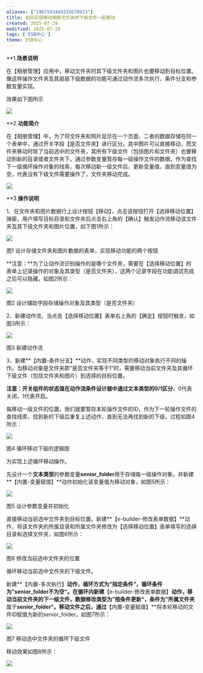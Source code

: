```yaml
---
aliases: ["1967593449335670923"]
title: 如何实现移动相册文件夹时下级文件一起移动
created: 2025-07-29
modified: 2025-07-29
tags: ['ESB中心']
theme: ESB中心
---
```


**1.**场景说明**

在【相册管理】应用中，移动文件夹时其下级文件夹和图片也要移动到目标位置。像这样操作文件夹及其层层下级数据的功能可通过动作流多次执行、条件分支和参数变量实现。

效果如下图所示

![](https://myhelpdoc.oss-cn-heyuan.aliyuncs.com/mdimages/cfb1e40521e48a4d04437a155a9c88a7.jpg)

**2.**功能简介**

在【相册管理】中，为了将文件夹和照片显示在一个页面，二者的数据存储在同一个表单中，通过开关字段【是否文件夹】进行区分。其中图片可以直接移动，而文件夹移动时除了当前选中的文件夹，其所有下级文件（包括图片和文件夹）也要移动到新的目录或者文件夹下。通过参数变量暂存每一级操作文件的数据，作为查找下一级循环操作对象的线索，每次移动新一级文件后，更新变量值，直到变量值为空，代表没有下级文件需要操作了，文件夹移动完成。

![](https://myhelpdoc.oss-cn-heyuan.aliyuncs.com/mdimages/7e5d9a7a8f337f92c2943c33f654ac64.jpg)

**3.**操作说明**

1、在文件夹和图片数据行上设计按钮【移动】，点击该按钮打开【选择移动位置】弹窗，用户填写目标目录和文件夹后点击右上角的【确认】触发动作流移动该文件夹及其下级文件夹和图片位置，如下图1所示：

![](https://myhelpdoc.oss-cn-heyuan.aliyuncs.com/mdimages/5250a689ff87e60fd75275db97873f9c.jpg)

图1 设计存储文件夹和图片数据的表单，实现移动功能的两个按钮

**注意：**为了让动作流识别操作的是哪个文件夹，需要在【选择移动位置】的表单上记录操作的对象及其类型（是否文件夹），这两个记录字段在功能调试完成之后可以隐藏，如图2所示：

![](https://myhelpdoc.oss-cn-heyuan.aliyuncs.com/mdimages/5b9084f4cb6c949ea07e588383ee9182.jpg)

图2 设计辅助字段存储操作对象及其类型（是否文件夹）

2、新建动作流，当点击【选择移动位置】表单右上角的【确定】按钮时触发，如图3所示：

![](https://myhelpdoc.oss-cn-heyuan.aliyuncs.com/mdimages/d96c3e21262f4d85c9ac1d0f2096ebdc.jpg)

图3 新建动作流

3、新建**【内置-条件分支】**动作，实现不同类型的移动对象执行不同的操作。当移动对象是文件夹即“是否文件夹等于1“时，需要移动当前文件夹及其循环下级文件（包括文件夹和图片）到选择的目标位置。

**注意：**开关组件的状态值在动作流条件设计器中通过**文本类型的0/1区分**，0代表关闭，1代表开启。

每移动一级文件的位置，我们就要暂存本轮操作文件的ID，作为下一轮操作文件的查找线索，找到新的下级后重复上述动作，直到无法再找到新的下级，过程如图4所示：

![](https://myhelpdoc.oss-cn-heyuan.aliyuncs.com/mdimages/5d23575c3d37f02ba5837a4601f57478.jpg)

图4 循环移动下级的逻辑图

为实现上述循环移动操作。

先设计一个**文本类型**的参数变量**senior\_folder**用于存储每一级操作对象，并新建**【内置-变量赋值】**动作初始化该变量值为移动对象，如图5所示：

![](https://myhelpdoc.oss-cn-heyuan.aliyuncs.com/mdimages/85e4d461d7dba70086389eb8907812b3.jpg)

图5 设计参数变量并初始化

直接移动当前选中文件夹到目标位置。新建**【e-builder-修改表单数据】**动作，将该文件夹的所属目录和所属文件夹修改为【选择移动位置】表单填写的选择目录和选择文件夹，如图6所示：

![](https://myhelpdoc.oss-cn-heyuan.aliyuncs.com/mdimages/6af1af7de25095469172e4e3b5aff5a6.jpg)

图6 修改当前选中文件夹的位置

循环移动当前选中文件夹的下级文件。

新建**【内置-多次执行】**动作，循环方式为“**指定条件**“，循环条件为”senior\_folder不为空“。在循环内新建**【e-builder-修改表单数据】**动作，移动当前文件夹的下一级文件，数据修改类型为”**按条件更新**“，条件为”所属文件夹**属于**senior\_folder“。移动文件之后，通过**【内置-变量赋值】**将本轮移动的文件ID赋值为新的senior\_folder。如图7所示：

![](https://myhelpdoc.oss-cn-heyuan.aliyuncs.com/mdimages/6c4767e3c9d49b5c35cab120c7f67664.jpg)

图7 移动选中文件夹的循环下级文件

移动效果如图8所示：

![](https://myhelpdoc.oss-cn-heyuan.aliyuncs.com/mdimages/5a1a38cf9f4f4b1ea9414e12266586a5.jpg)

